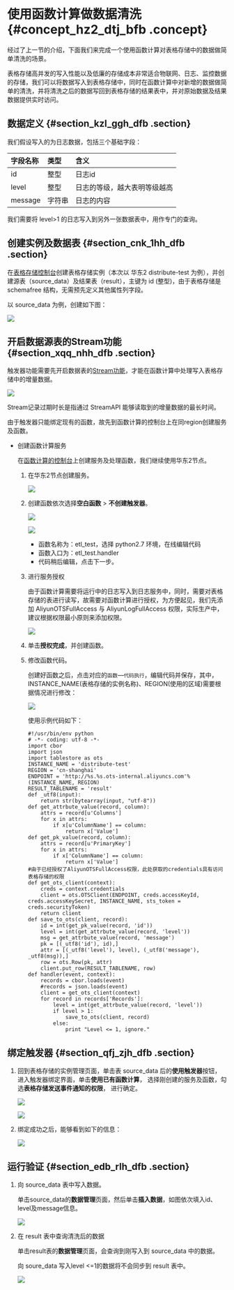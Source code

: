 # 使用函数计算做数据清洗 {#concept_hz2_dtj_bfb .concept}

经过了上一节的介绍，下面我们来完成一个使用函数计算对表格存储中的数据做简单清洗的场景。

表格存储高并发的写入性能以及低廉的存储成本非常适合物联网、日志、监控数据的存储，我们可以将数据写入到表格存储中，同时在函数计算中对新增的数据做简单的清洗，并将清洗之后的数据写回到表格存储的结果表中，并对原始数据及结果数据提供实时访问。

## 数据定义 {#section_kzl_ggh_dfb .section}

我们假设写入的为日志数据，包括三个基础字段：

|字段名称|类型|含义|
|:---|:-|:-|
|id|整型|日志id|
|level|整型|日志的等级，越大表明等级越高|
|message|字符串|日志的内容|

我们需要将 level\>1 的日志写入到另外一张数据表中，用作专门的查询。

## 创建实例及数据表 {#section_cnk_1hh_dfb .section}

在[表格存储控制台](https://ots.console.aliyun.com)创建表格存储实例（本次以 华东2 distribute-test 为例），并创建源表（source\_data）及结果表（result），主键为 id \(整型\)，由于表格存储是 schemafree 结构，无需预先定义其他属性列字段。

以 source\_data 为例，创建如下图：

![](http://static-aliyun-doc.oss-cn-hangzhou.aliyuncs.com/assets/img/20323/153803540411925_zh-CN.png)

## 开启数据源表的Stream功能 {#section_xqq_nhh_dfb .section}

触发器功能需要先开启数据表的[Stream功能](../../../../intl.zh-CN/产品功能/Stream增量数据流/概述.md#)，才能在函数计算中处理写入表格存储中的增量数据。

![](http://static-aliyun-doc.oss-cn-hangzhou.aliyuncs.com/assets/img/20323/153803540411927_zh-CN.png)

Stream记录过期时长是指通过 StreamAPI 能够读取到的增量数据的最长时间。

由于触发器只能绑定现有的函数，故先到函数计算的控制台上在同region创建服务及函数。

-   创建函数计算服务

    在[函数计算的控制台](https://fc.console.aliyun.com/overview/cn-shanghai?spm=a2c4g.11186623.2.20.c2c443b1M6AAS2)上创建服务及处理函数，我们继续使用华东2节点。

    1.  在华东2节点创建服务。

        ![](http://static-aliyun-doc.oss-cn-hangzhou.aliyuncs.com/assets/img/20323/153803540511928_zh-CN.png)

    2.  创建函数依次选择**空白函数** \> **不创建触发器**。

        ![](http://static-aliyun-doc.oss-cn-hangzhou.aliyuncs.com/assets/img/20323/153803540511929_zh-CN.png)

        ![](http://static-aliyun-doc.oss-cn-hangzhou.aliyuncs.com/assets/img/20323/153803540511930_zh-CN.png)

        -   函数名称为：etl\_test，选择 python2.7 环境，在线编辑代码
        -   函数入口为：etl\_test.handler
        -   代码稍后编辑，点击下一步。
    3.  进行服务授权

        由于函数计算需要将运行中的日志写入到日志服务中，同时，需要对表格存储的表进行读写，故需要对函数计算进行授权，为方便起见，我们先添加 AliyunOTSFullAccess 与 AliyunLogFullAccess 权限，实际生产中，建议根据权限最小原则来添加权限。

        ![](http://static-aliyun-doc.oss-cn-hangzhou.aliyuncs.com/assets/img/20323/153803540511931_zh-CN.png)

    4.  单击**授权完成**，并创建函数。
    5.  修改函数代码。

        创建好函数之后，点击对应的`函数`—`代码执行`，编辑代码并保存，其中，INSTANCE\_NAME\(表格存储的实例名称\)、REGION\(使用的区域\)需要根据情况进行修改：

        ![](http://static-aliyun-doc.oss-cn-hangzhou.aliyuncs.com/assets/img/20323/153803540511932_zh-CN.png)

        使用示例代码如下：

        ```
        #!/usr/bin/env python
        # -*- coding: utf-8 -*-
        import cbor
        import json
        import tablestore as ots
        INSTANCE_NAME = 'distribute-test'
        REGION = 'cn-shanghai'
        ENDPOINT = 'http://%s.%s.ots-internal.aliyuncs.com'%(INSTANCE_NAME, REGION)
        RESULT_TABLENAME = 'result'
        def _utf8(input):
            return str(bytearray(input, "utf-8"))
        def get_attrbute_value(record, column):
            attrs = record[u'Columns']
            for x in attrs:
                if x[u'ColumnName'] == column:
                    return x['Value']
        def get_pk_value(record, column):
            attrs = record[u'PrimaryKey']
            for x in attrs:
                if x['ColumnName'] == column:
                    return x['Value']
        #由于已经授权了AliyunOTSFullAccess权限，此处获取的credentials具有访问表格存储的权限
        def get_ots_client(context):
            creds = context.credentials
            client = ots.OTSClient(ENDPOINT, creds.accessKeyId, creds.accessKeySecret, INSTANCE_NAME, sts_token = creds.securityToken)
            return client
        def save_to_ots(client, record):
            id = int(get_pk_value(record, 'id'))
            level = int(get_attrbute_value(record, 'level'))
            msg = get_attrbute_value(record, 'message')
            pk = [(_utf8('id'), id),]
            attr = [(_utf8('level'), level), (_utf8('message'), _utf8(msg)),]
            row = ots.Row(pk, attr)
            client.put_row(RESULT_TABLENAME, row)
        def handler(event, context):
            records = cbor.loads(event)
            #records = json.loads(event)
            client = get_ots_client(context)
            for record in records['Records']:
                level = int(get_attrbute_value(record, 'level'))
                if level > 1:
                    save_to_ots(client, record)
                else:
                    print "Level <= 1, ignore."
        ```


## 绑定触发器 {#section_qfj_zjh_dfb .section}

1.  回到表格存储的实例管理页面，单击表 source\_data 后的**使用触发器**按钮，进入触发器绑定界面，单击**使用已有函数计算**， 选择刚创建的服务及函数，勾选**表格存储发送事件通知的权限**， 进行确定。

    ![](http://static-aliyun-doc.oss-cn-hangzhou.aliyuncs.com/assets/img/20323/153803540511933_zh-CN.png)

    ![](http://static-aliyun-doc.oss-cn-hangzhou.aliyuncs.com/assets/img/20323/153803540511934_zh-CN.png)

2.  绑定成功之后，能够看到如下的信息：

    ![](http://static-aliyun-doc.oss-cn-hangzhou.aliyuncs.com/assets/img/20323/153803540511935_zh-CN.png)


## 运行验证 {#section_edb_rlh_dfb .section}

1.  向 source\_data 表中写入数据。

    单击source\_data的**数据管理**页面，然后单击**插入数据**，如图依次填入id、level及message信息。

    ![](http://static-aliyun-doc.oss-cn-hangzhou.aliyuncs.com/assets/img/20323/153803540611936_zh-CN.png)

2.  在 result 表中查询清洗后的数据

    单击result表的**数据管理**页面，会查询到刚写入到 source\_data 中的数据。

    向 soure\_data 写入level <=1的数据将不会同步到 result 表中。

    ![](http://static-aliyun-doc.oss-cn-hangzhou.aliyuncs.com/assets/img/20323/153803540611940_zh-CN.png)


